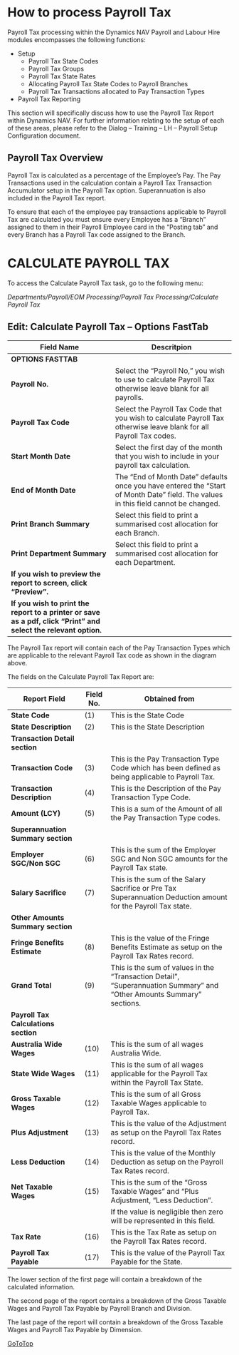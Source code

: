 # How to process Payroll Tax


Payroll Tax processing within the Dynamics NAV Payroll and Labour Hire modules encompasses the following functions:  

- Setup
  - Payroll Tax State Codes
  - Payroll Tax Groups
  - Payroll Tax State Rates
  - Allocating Payroll Tax State Codes to Payroll Branches
  - Payroll Tax Transactions allocated to Pay Transaction Types
- Payroll Tax Reporting

This section will specifically discuss how to use the Payroll Tax Report within Dynamics NAV.  For further information relating to the setup of each of these areas, please refer to the Dialog – Training – LH – Payroll Setup Configuration document.

## Payroll Tax Overview

Payroll Tax is calculated as a percentage of the Employee’s Pay. The Pay Transactions used in the calculation contain a Payroll Tax Transaction Accumulator setup in the Payroll Tax option. Superannuation is also included in the Payroll Tax report.

To ensure that each of the employee pay transactions applicable to Payroll Tax are calculated you must ensure every Employee has a “Branch” assigned to them in their Payroll Employee card in the “Posting tab” and every Branch has a Payroll Tax code assigned to the Branch.

# CALCULATE PAYROLL TAX

To access the Calculate Payroll Tax task, go to the following menu:

*Departments/Payroll/EOM Processing/Payroll Tax Processing/Calculate Payroll Tax*
 
## Edit: Calculate Payroll Tax – Options FastTab

|Field Name|Descritpion|
|------------------------------------|-------------------------------|
|**OPTIONS FASTTAB**||
|**Payroll No.**|Select the “Payroll No,” you wish to use to calculate Payroll Tax otherwise leave blank for all payrolls.|
|**Payroll Tax Code**|Select the Payroll Tax Code that you wish to calculate Payroll Tax otherwise leave blank for all Payroll Tax codes.|
|**Start Month Date**|Select the first day of the month that you wish to include in your payroll tax calculation.|
|**End of Month Date**|The “End of Month Date” defaults once you have entered the “Start of Month Date” field. The values in this field cannot be changed.|
|**Print Branch Summary**|Select this field to print a summarised cost allocation for each Branch.|
|**Print Department Summary**|Select this field to print a summarised cost allocation for each Department.|
|**If you wish to preview the report to screen, click “Preview”.**||
|**If you wish to print the report to a printer or save as a pdf, click “Print” and select the relevant option.**||
 

The Payroll Tax report will contain each of the Pay Transaction Types which are applicable to the relevant Payroll Tax code as shown in the diagram above.

The fields on the Calculate Payroll Tax Report are:

|Report Field|Field No.|Obtained from|
|------------------------------------|-----|---------------------------------------------------|
|**State Code**|(1)|This is the State Code|
|**State Description**|(2)|This is the State Description|
|**Transaction Detail section**|
|**Transaction Code**|(3)|This is the Pay Transaction Type Code which has been defined as being applicable to Payroll Tax.|
|**Transaction Description**|(4)|This is the Description of the Pay Transaction Type Code.|
|**Amount (LCY)**|(5)|This is a sum of the Amount of all the Pay Transaction Type codes.|
|**Superannuation Summary section**|
|**Employer SGC/Non SGC**|(6)|This is the sum of the Employer SGC and Non SGC amounts for the Payroll Tax state.|
|**Salary Sacrifice**|(7)|This is the sum of the Salary Sacrifice or Pre Tax Superannuation Deduction amount for the Payroll Tax state.|
|**Other Amounts Summary section**|
|**Fringe Benefits Estimate**|(8)|This is the value of the Fringe Benefits Estimate as setup on the Payroll Tax Rates record.|
|**Grand Total**|(9)|This is the sum of values in the “Transaction Detail”, “Superannuation Summary” and “Other Amounts Summary” sections.|
|**Payroll Tax Calculations section**|
|**Australia Wide Wages**|(10)|This is the sum of all wages Australia Wide.|
|**State Wide Wages**|(11)|This is the sum of all wages applicable for the Payroll Tax within the Payroll Tax State.|
|**Gross Taxable Wages**|(12)|This is the sum of all Gross Taxable Wages applicable to Payroll Tax.|
|**Plus Adjustment**|(13)|This is the value of the Adjustment as setup on the Payroll Tax Rates record.|
|**Less Deduction**|(14)|This is the value of the Monthly Deduction as setup on the Payroll Tax Rates record.|
|**Net Taxable Wages**|(15)|This is the sum of the “Gross Taxable Wages” and “Plus Adjustment, “Less Deduction”.|
|||If the value is negligible then zero will be represented in this field.|
|**Tax Rate**|(16)|This is the Tax Rate as setup on the Payroll Tax Rates record.|
|**Payroll Tax Payable**|(17)|This is the value of the Payroll Tax Payable for the State.|



The lower section of the first page will contain a breakdown of the calculated information.

The second page of the report contains a breakdown of the Gross Taxable Wages and Payroll Tax Payable by Payroll Branch and Division.

The last page of the report will contain a breakdown of the Gross Taxable Wages and Payroll Tax Payable by Dimension.

[GoToTop](#how-to-process-payroll-tax)
